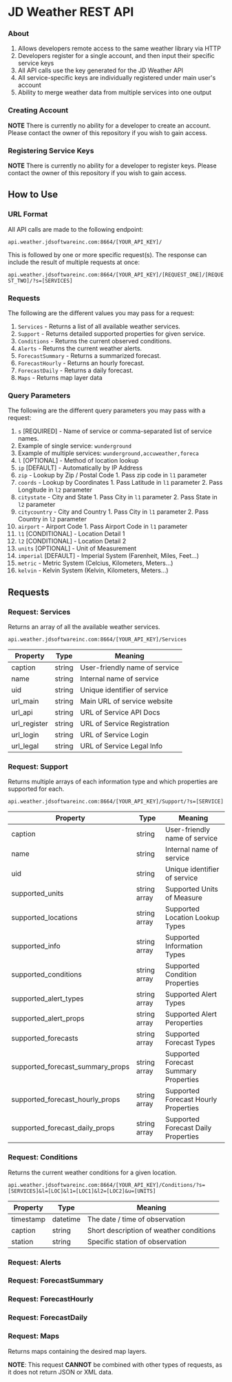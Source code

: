 # JD Weather REST API

### About

1. Allows developers remote access to the same weather library via HTTP
2. Developers register for a single account, and then input their specific service keys
  1. All API calls use the key generated for the JD Weather API
  2. All service-specific keys are individually registered under main user's account
3. Ability to merge weather data from multiple services into one output

### Creating Account

**NOTE** There is currently no ability for a developer to create an account. Please contact the owner of this repository if you wish to gain access.

### Registering Service Keys

**NOTE** There is currently no ability for a developer to register keys. Please contact the owner of this repository if you wish to gain access.



## How to Use

### URL Format

All API calls are made to the following endpoint:

`api.weather.jdsoftwareinc.com:8664/[YOUR_API_KEY]/`

This is followed by one or more specific request(s). The response can include the result of multiple requests at once:

`api.weather.jdsoftwareinc.com:8664/[YOUR_API_KEY]/[REQUEST_ONE]/[REQUEST_TWO]/?s=[SERVICES]`

### Requests

The following are the different values you may pass for a request:

1. `Services` - Returns a list of all available weather services.
2. `Support` - Returns detailed supported properties for given service.
3. `Conditions` - Returns the current observed conditions.
4. `Alerts` - Returns the current weather alerts.
5. `ForecastSummary` - Returns a summarized forecast.
6. `ForecastHourly` - Returns an hourly forecast.
7. `ForecastDaily` - Returns a daily forecast.
8. `Maps` - Returns map layer data

### Query Parameters

The following are the different query parameters you may pass with a request:

1. `s` [REQUIRED] - Name of service or comma-separated list of service names.
  1. Example of single service: `wunderground`
  2. Example of multiple services: `wunderground,accuweather,foreca`
2. `l` [OPTIONAL] - Method of location lookup
  1. `ip` [DEFAULT] - Automatically by IP Address
  2. `zip` - Lookup by Zip / Postal Code
    1. Pass zip code in `l1` parameter
  3. `coords` - Lookup by Coordinates
    1. Pass Latitude in `l1` parameter
    2. Pass Longitude in `l2` parameter
  4. `citystate` - City and State
    1. Pass City in `l1` parameter
    2. Pass State in `l2` parameter
  5. `citycountry` - City and Country
    1. Pass City in `l1` parameter
    2. Pass Country in `l2` parameter
  6. `airport` - Airport Code
    1. Pass Airport Code in `l1` parameter
3. `l1` [CONDITIONAL] - Location Detail 1
4. `l2` [CONDITIONAL] - Location Detail 2
5. `units` [OPTIONAL] - Unit of Measurement
  1. `imperial` [DEFAULT] - Imperial System (Farenheit, Miles, Feet...)
  2. `metric` - Metric System (Celcius, Kilometers, Meters...)
  3. `kelvin` - Kelvin System (Kelvin, Kilometers, Meters...)



## Requests

### Request: Services

Returns an array of all the available weather services.

`api.weather.jdsoftwareinc.com:8664/[YOUR_API_KEY]/Services`

| Property      | Type   | Meaning                       |
| ------------- |--------| ------------------------------|
| caption       | string | User-friendly name of service |
| name          | string | Internal name of service      |
| uid           | string | Unique identifier of service  |
| url_main      | string | Main URL of service website   |
| url_api       | string | URL of Service API Docs       |
| url_register  | string | URL of Service Registration   |
| url_login     | string | URL of Service Login          |
| url_legal     | string | URL of Service Legal Info     |

### Request: Support

Returns multiple arrays of each information type and which properties are supported for each.

`api.weather.jdsoftwareinc.com:8664/[YOUR_API_KEY]/Support/?s=[SERVICE]`

| Property                         | Type         | Meaning                               |
| ---------------------------------|--------------| --------------------------------------|
| caption                          | string       | User-friendly name of service         |
| name                             | string       | Internal name of service              |
| uid                              | string       | Unique identifier of service          |
| supported_units                  | string array | Supported Units of Measure            |
| supported_locations              | string array | Supported Location Lookup Types       |
| supported_info                   | string array | Supported Information Types           |
| supported_conditions             | string array | Supported Condition Properties        |
| supported_alert_types            | string array | Supported Alert Types                 |
| supported_alert_props            | string array | Supported Alert Peroperties           |
| supported_forecasts              | string array | Supported Forecast Types              |
| supported_forecast_summary_props | string array | Supported Forecast Summary Properties |
| supported_forecast_hourly_props  | string array | Supported Forecast Hourly Properties  |
| supported_forecast_daily_props   | string array | Supported Forecast Daily Properties   |


### Request: Conditions

Returns the current weather conditions for a given location.

`api.weather.jdsoftwareinc.com:8664/[YOUR_API_KEY]/Conditions/?s=[SERVICES]&l=[LOC]&l1=[LOC1]&l2=[LOC2]&u=[UNITS]`

| Property      | Type     | Meaning                                 |
| ------------- |----------| --------------------------------------- |
| timestamp     | datetime | The date / time of observation          |
| caption       | string   | Short description of weather conditions |
| station       | string   | Specific station of observation         |

### Request: Alerts



### Request: ForecastSummary



### Request: ForecastHourly



### Request: ForecastDaily



### Request: Maps

Returns maps containing the desired map layers.

**NOTE**: This request **CANNOT** be combined with other types of requests, as it does not return JSON or XML data.

